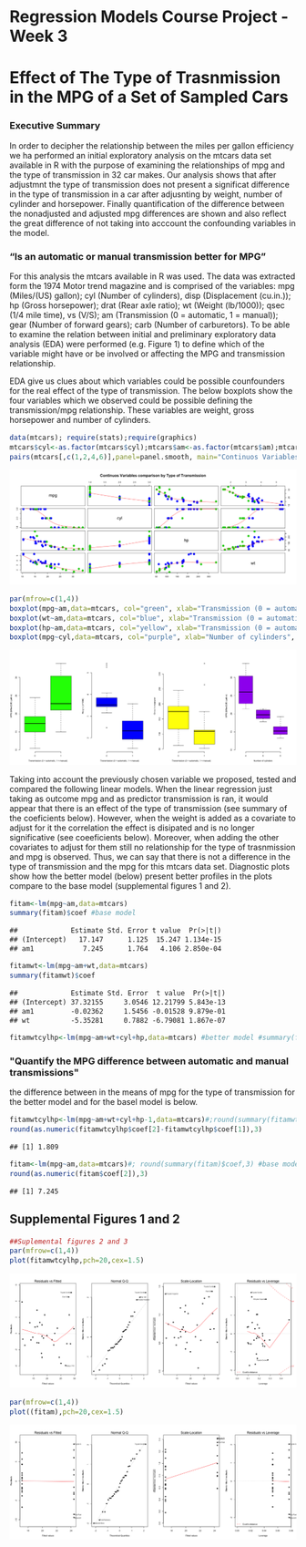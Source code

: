 Regression Models Course Project - Week 3
==========================
Effect of The Type of Trasnmission in the MPG of a Set of Sampled Cars
=======================================================

### Executive Summary
In order to decipher the relationship between the miles per gallon efficiency we ha performed an initial exploratory analysis on the mtcars data set available in R with the purpose of examining the relationships of mpg and the type of transmission in 32 car makes. Our analysis shows that after adjustmnt the type of transmission does not present a significat difference in the type of transmission in a car after adjusnting by weight, number of cylinder and horsepower. Finally quantification of the difference between the nonadjusted and adjusted mpg differences are shown and also reflect the great difference of not taking into acccount the confounding variables in the model. 

### “Is an automatic or manual transmission better for MPG”
For this analysis the mtcars available in R was used. The data was extracted form the 1974 Motor trend magazine and is comprised of the variables: mpg (Miles/(US) gallon); cyl (Number of cylinders), disp (Displacement (cu.in.)); hp (Gross horsepower); drat (Rear axle ratio); wt (Weight (lb/1000)); qsec (1/4 mile time), vs (V/S); am (Transmission (0 = automatic, 1 = manual)); gear (Number of forward gears); carb (Number of carburetors). To be able to examine the relation between initial and preliminary exploratory data analysis (EDA) were performed (e.g. Figure 1) to define which of the variable might have or be involved or affecting the MPG and transmission relationship.

EDA give us clues about which variables could be possible counfounders for the real effect of the type of transmission. The below boxplots show the four variables which we observed could be possible defining the transmission/mpg relationship. These variables are weight, gross horsepower and number of cylinders.  


```r
data(mtcars); require(stats);require(graphics)
mtcars$cyl<-as.factor(mtcars$cyl);mtcars$am<-as.factor(mtcars$am);mtcars$gear<-as.factor(mtcars$gear);mtcars$carb<-as.factor(mtcars$carb)
pairs(mtcars[,c(1,2,4,6)],panel=panel.smooth, main="Continuos Variables comparison by Type of Transmission", col=3+(mtcars$am==0), pch=20, cex=3)
```

![plot of chunk unnamed-chunk-1](figure/unnamed-chunk-11.png) 

```r
par(mfrow=c(1,4))
boxplot(mpg~am,data=mtcars, col="green", xlab="Transmission (0 = automatic, 1 = manual)", ylab="MPG (Miles/(US) gallon)", frame=F)
boxplot(wt~am,data=mtcars, col="blue", xlab="Transmission (0 = automatic, 1 = manual)", ylab="Weight (lb/1000)", frame=F)
boxplot(hp~am,data=mtcars, col="yellow", xlab="Transmission (0 = automatic, 1 = manual)", ylab="Gross horsepower", frame=F)
boxplot(mpg~cyl,data=mtcars, col="purple", xlab="Number of cylinders", ylab="MPG (Miles/(US) gallon)", frame=F)
```

![plot of chunk unnamed-chunk-1](figure/unnamed-chunk-12.png) 

Taking into account the previously chosen variable we proposed, tested and compared the following linear models. When the linear regression just taking as outcome mpg and as predictor transmission is ran, it would appear that there is an effect of the type of transmission (see summary of the coeficients below). However, when the weight is added as a covariate to adjust for it the correlation the effect is disipated and is no longer significative (see coeeficients below). Moreover, when adding the other covariates to adjust for them still no relationship for the type of trasnmission and mpg is observed. Thus, we can say that there is not a difference in the type of transmission and the mpg for this mtcars data set. Diagnostic plots show how the better model (below) present better profiles in the plots compare to the base model (supplemental figures 1 and 2).  


```r
fitam<-lm(mpg~am,data=mtcars)
summary(fitam)$coef #base model
```

```
##             Estimate Std. Error t value  Pr(>|t|)
## (Intercept)   17.147      1.125  15.247 1.134e-15
## am1            7.245      1.764   4.106 2.850e-04
```

```r
fitamwt<-lm(mpg~am+wt,data=mtcars)
summary(fitamwt)$coef
```

```
##             Estimate Std. Error  t value  Pr(>|t|)
## (Intercept) 37.32155     3.0546 12.21799 5.843e-13
## am1         -0.02362     1.5456 -0.01528 9.879e-01
## wt          -5.35281     0.7882 -6.79081 1.867e-07
```

```r
fitamwtcylhp<-lm(mpg~am+wt+cyl+hp,data=mtcars) #better model #summary(fitamwtcylhp)$coef ##data not shown
```
### "Quantify the MPG difference between automatic and manual transmissions"
the difference between in the means of mpg for the type of transmission for the better model and for the basel model is below.

```r
fitamwtcylhp<-lm(mpg~am+wt+cyl+hp-1,data=mtcars)#;round(summary(fitamwtcylhp)$coef,3) #better model
round(as.numeric(fitamwtcylhp$coef[2]-fitamwtcylhp$coef[1]),3)
```

```
## [1] 1.809
```

```r
fitam<-lm(mpg~am,data=mtcars)#; round(summary(fitam)$coef,3) #base model 
round(as.numeric(fitam$coef[2]),3)
```

```
## [1] 7.245
```

Supplemental Figures 1 and 2
-------------------

```r
##Suplemental figures 2 and 3
par(mfrow=c(1,4))
plot(fitamwtcylhp,pch=20,cex=1.5)
```

![plot of chunk unnamed-chunk-4](figure/unnamed-chunk-41.png) 

```r
par(mfrow=c(1,4))
plot((fitam),pch=20,cex=1.5)
```

![plot of chunk unnamed-chunk-4](figure/unnamed-chunk-42.png) 
